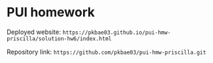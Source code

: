 # PUI homework

Deployed website: `https://pkbae03.github.io/pui-hmw-priscilla/solution-hw6/index.html`

Repository link: `https://github.com/pkbae03/pui-hmw-priscilla.git`
